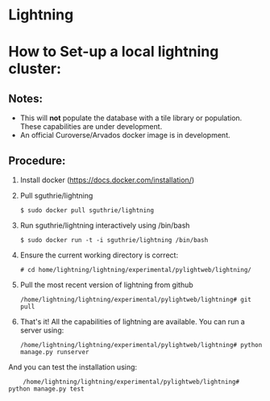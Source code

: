 Lightning
=========

How to Set-up a local lightning cluster:
=======================
## Notes:
* This will **not** populate the database with a tile library or population. These capabilities are under development.
* An official Curoverse/Arvados docker image is in development.

## Procedure:
1.	Install docker (https://docs.docker.com/installation/)

2.	Pull sguthrie/lightning

		$ sudo docker pull sguthrie/lightning

3.  Run sguthrie/lightning interactively using /bin/bash

		$ sudo docker run -t -i sguthrie/lightning /bin/bash

3.	Ensure the current working directory is correct:

		# cd home/lightning/lightning/experimental/pylightweb/lightning/

4.	Pull the most recent version of lightning from github

		/home/lightning/lightning/experimental/pylightweb/lightning# git pull

5.	That's it! All the capabilities of lightning are available. You can run a server using:

		/home/lightning/lightning/experimental/pylightweb/lightning# python manage.py runserver

And you can test the installation using:

		/home/lightning/lightning/experimental/pylightweb/lightning# python manage.py test
